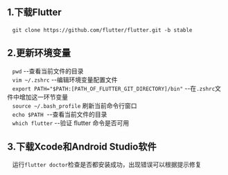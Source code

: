 ## 1.下载Flutter
&nbsp;&nbsp;&nbsp;`git clone https://github.com/flutter/flutter.git -b stable`

## 2.更新环境变量
&nbsp;&nbsp;&nbsp;`pwd`&nbsp;--查看当前文件的目录<br>
&nbsp;&nbsp;&nbsp;`vim ~/.zshrc`&nbsp;--编辑环境变量配置文件<br>
&nbsp;&nbsp;&nbsp;`export PATH="$PATH:[PATH_OF_FLUTTER_GIT_DIRECTORY]/bin"`&nbsp;--在`.zshrc`文件中增加这一环节变量<br>
&nbsp;&nbsp;&nbsp;`source ~/.bash_profile`&nbsp;刷新当前命令行窗口<br>
&nbsp;&nbsp;&nbsp;`echo $PATH` &nbsp;--查看当前文件的目录<br>
&nbsp;&nbsp;&nbsp;`which flutter`&nbsp;--验证 flutter 命令是否可用<br>
## 3.下载Xcode和Android Studio软件
&nbsp;&nbsp;&nbsp;运行`flutter doctor`检查是否都安装成功，出现错误可以根据提示修复